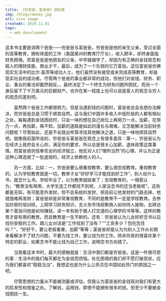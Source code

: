 ```yaml
---
title: 《穷爸爸，富爸爸》读后感
img: /blogs/money.jpg
alt: nice image
createAt: 2019.11.01
tags: 
  - web development
---
```



这本书主要是讲两个爸爸——穷爸爸与富爸爸，穷爸爸是他的亲生父亲，受过全面的高等教育，拥有体面的工作（美国某州的教育厅厅长），收入颇丰，却终身面临财务困境。而富爸爸是他朋友的父亲，中学就缀学了，却因为有正确的金钱观念和超人的理财技能、商业才干，最后，成为了一个乐观的亿万富翁。这位富爸爸仿佛现实生活中的比尔·盖茨等成功人士。他们虽然没有接受或未完成高等教育，却是现实社会的成功者。尽管两个爸爸的事业都非常的成功，但他们对金钱、财务、职业、事业的看法却截然相反。，最终决定了一个终生为财务问题所困扰，而另一个身后留下了千万美元的巨额财产。也许在某一程度上也可以说是富人的观念与穷人的观念的差别吧。

　　虽然两个爸爸工作都很努力，但是当遇到钱的问题时，富爸爸总会去想办法解决，而穷爸爸总是习惯于顺其自然。这与我们中国许多收入中低阶层的人都有相似之处，每每遇到金钱困扰时，只会一味的想在自己岗位上再努力一点，加薪，在努力一点，再加薪，殊不知，加薪的道路是如此的漫长与艰难，又怎能解决当前财务问题呢？尽管如此，还是不会跳出牢笼寻找其他解决之道，只是一味地顺其自然吧。就像我前面所说的，穷爸爸与富爸爸在观念上有很多差异：第一，穷爸爸认为在经济上政府会关心你，满足你的要求，所以总是很关心加薪，退休政策这类事情。而富爸爸则信奉完全的经济独立，他反对人们“理所当然”的心理，并认为正是这种心理造就了一批虚弱的，经济上依赖他人的人。

　　另一方面，比如：一，穷爸爸要么很重视教育，要么很忽视教育。重视教育的，认为学校教育就是一切。教育子女“好好学习才能找到好工作”，别人给什么书，就念什么书。学校毕业了，以为教育就结束了；忽视教育的，一根筋认为，“教育没有用用，大学生连工作都找不到呢，人家没念书的还当老板呢”。这些都是无知，有可能意外发财，但不会系统的发财，把目前让他发财的门路去掉，他就很难再发财；富爸爸却是非常重视教育，不同的是教育不一定是学校教育。去参加炒房的培训班，上网学习财务知识，去义务市场观察商人如何待人接物，去拜访某个富翁问他是如何赚钱，读一本有助于跟人打交道的心理学的书等等。这样的教育才是有用的教育。而且教育是一生不断的。还有：穷爸爸认为儿女好好念书以后找份安稳的工作。跟儿女对话是“工作找到了没有？”“工资多少？包吃包住吗？”，“好好干，要让老板看重，加薪”等等；富爸爸却是认为为别人工作从长期来看解决不了财力问题，不要为钱工作，要让钱为你工作。除非你真的很喜欢某个特定的职业，如果念书不能让钱为自己工作，说明念书方向错了。

　　当我看这本书时，最大的感触就是：生活中我们都是穷爸爸。这是一件很可悲的事：生活中的我们每天都在为金钱而烦恼。处在困境的我们却不愿打破现状，应为我们都喜欢“稳稳当当”，我想这也是为什么公务员在中国如此热门的原因之一吧。

　　尽管思想的力量从不能被测量或评估，但我认为富爸爸的金钱观对我们有更大的启发性和借鉴之处。了解钱，运用钱，即使不能拥有很多的钱，但至少不要被金钱困扰一生。
